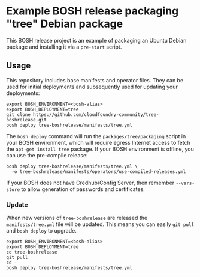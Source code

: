 # Example BOSH release packaging "tree" Debian package

This BOSH release project is an example of packaging an Ubuntu Debian package
and installing it via a `pre-start` script.

## Usage

This repository includes base manifests and operator files. They can be used for initial deployments and subsequently used for updating your deployments:

```plain
export BOSH_ENVIRONMENT=<bosh-alias>
export BOSH_DEPLOYMENT=tree
git clone https://github.com/cloudfoundry-community/tree-boshrelease.git
bosh deploy tree-boshrelease/manifests/tree.yml
```

The `bosh deploy` command will run the `packages/tree/packaging` script in your BOSH environment, which will require egress Internet access to fetch the `apt-get install tree` package. If your BOSH environment is offline, you can use the pre-compile release:

```plain
bosh deploy tree-boshrelease/manifests/tree.yml \
  -o tree-boshrelease/manifests/operators/use-compiled-releases.yml
```

If your BOSH does not have Credhub/Config Server, then remember `--vars-store` to allow generation of passwords and certificates.

### Update

When new versions of `tree-boshrelease` are released the `manifests/tree.yml` file will be updated. This means you can easily `git pull` and `bosh deploy` to upgrade.

```plain
export BOSH_ENVIRONMENT=<bosh-alias>
export BOSH_DEPLOYMENT=tree
cd tree-boshrelease
git pull
cd -
bosh deploy tree-boshrelease/manifests/tree.yml
```
